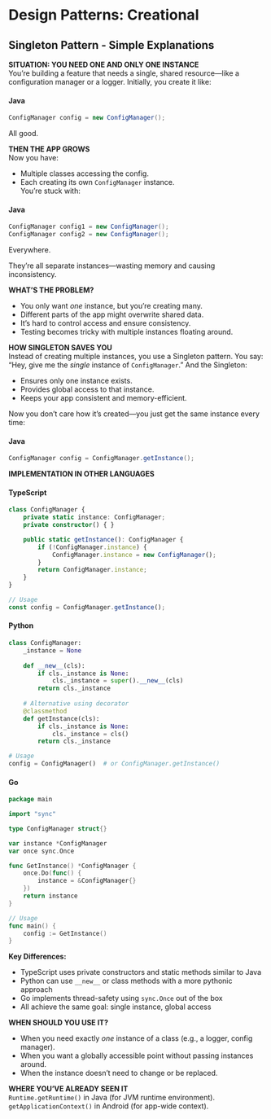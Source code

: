 # Design Patterns: Creational

## Singleton Pattern - Simple Explanations

**SITUATION: YOU NEED ONE AND ONLY ONE INSTANCE**  
You’re building a feature that needs a single, shared resource—like a configuration manager or a logger. Initially, you create it like: 

#### Java
```java
ConfigManager config = new ConfigManager();
```

All good.

**THEN THE APP GROWS**  
Now you have:  
- Multiple classes accessing the config.  
- Each creating its own `ConfigManager` instance.  
You’re stuck with: 
#### Java
```java
ConfigManager config1 = new ConfigManager(); 
ConfigManager config2 = new ConfigManager(); 
```
Everywhere.

They’re all separate instances—wasting memory and causing inconsistency.

**WHAT’S THE PROBLEM?**  
- You only want *one* instance, but you’re creating many.  
- Different parts of the app might overwrite shared data.  
- It’s hard to control access and ensure consistency.  
- Testing becomes tricky with multiple instances floating around.

**HOW SINGLETON SAVES YOU**  
Instead of creating multiple instances, you use a Singleton pattern. You say: “Hey, give me the *single* instance of `ConfigManager`.” And the Singleton:  
- Ensures only one instance exists.  
- Provides global access to that instance.  
- Keeps your app consistent and memory-efficient.  

Now you don’t care how it’s created—you just get the same instance every time: 
#### Java
```java
ConfigManager config = ConfigManager.getInstance();
```

**IMPLEMENTATION IN OTHER LANGUAGES**

#### TypeScript
```typescript
class ConfigManager {
    private static instance: ConfigManager;
    private constructor() { }

    public static getInstance(): ConfigManager {
        if (!ConfigManager.instance) {
            ConfigManager.instance = new ConfigManager();
        }
        return ConfigManager.instance;
    }
}

// Usage
const config = ConfigManager.getInstance();
```

#### Python
```python
class ConfigManager:
    _instance = None
    
    def __new__(cls):
        if cls._instance is None:
            cls._instance = super().__new__(cls)
        return cls._instance
    
    # Alternative using decorator
    @classmethod
    def getInstance(cls):
        if cls._instance is None:
            cls._instance = cls()
        return cls._instance

# Usage
config = ConfigManager()  # or ConfigManager.getInstance()
```

#### Go
```go
package main

import "sync"

type ConfigManager struct{}

var instance *ConfigManager
var once sync.Once

func GetInstance() *ConfigManager {
    once.Do(func() {
        instance = &ConfigManager{}
    })
    return instance
}

// Usage
func main() {
    config := GetInstance()
}
```

**Key Differences:**
- TypeScript uses private constructors and static methods similar to Java
- Python can use `__new__` or class methods with a more pythonic approach
- Go implements thread-safety using `sync.Once` out of the box
- All achieve the same goal: single instance, global access

**WHEN SHOULD YOU USE IT?**  
- When you need exactly *one* instance of a class (e.g., a logger, config manager).  
- When you want a globally accessible point without passing instances around.  
- When the instance doesn’t need to change or be replaced.

**WHERE YOU’VE ALREADY SEEN IT**  
`Runtime.getRuntime()` in Java (for JVM runtime environment).  
`getApplicationContext()` in Android (for app-wide context).